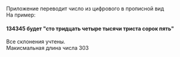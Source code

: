 Приложение переводит число из цифрового в прописной вид  
На пример:  
#### 134345 будет "сто тридцать четыре тысячи триста сорок пять"
Все склонения учтены.  
Макисмальная длина числа 303
